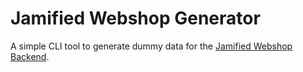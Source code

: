 # Jamified Webshop Generator

A simple CLI tool to generate dummy data for
the [Jamified Webshop Backend](https://github.com/timengel/jamified-webshop-backend).
